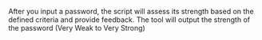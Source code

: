 After you input a password, the script will assess its strength based on the defined criteria and provide feedback.
The tool will output the strength of the password (Very Weak to Very Strong) 
